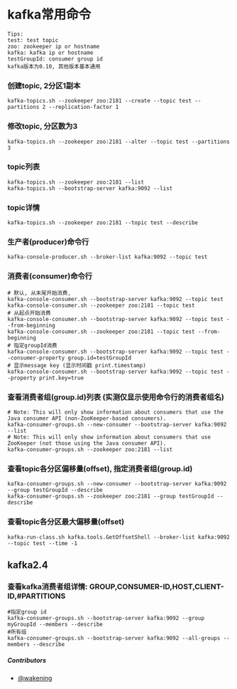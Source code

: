 # kafka常用命令

````
Tips:
test: test topic
zoo: zookeeper ip or hostname
kafka: kafka ip or hostname
testGroupId: consumer group id
kafka版本为0.10, 其他版本基本通用
````

### 创建topic, 2分区1副本
    kafka-topics.sh --zookeeper zoo:2181 --create --topic test --partitions 2 --replication-factor 1

### 修改topic, 分区数为3
    kafka-topics.sh --zookeeper zoo:2181 --alter --topic test --partitions 3

### topic列表
    kafka-topics.sh --zookeeper zoo:2181 --list
    kafka-topics.sh --bootstrap-server kafka:9092 --list

### topic详情
    kafka-topics.sh --zookeeper zoo:2181 --topic test --describe

### 生产者(producer)命令行
    kafka-console-producer.sh --broker-list kafka:9092 --topic test

### 消费者(consumer)命令行
    # 默认, 从末尾开始消费,
    kafka-console-consumer.sh --bootstrap-server kafka:9092 --topic test
    kafka-console-consumer.sh --zookeeper zoo:2181 --topic test
    # 从起点开始消费
    kafka-console-consumer.sh --bootstrap-server kafka:9092 --topic test --from-beginning
    kafka-console-consumer.sh --zookeeper zoo:2181 --topic test --from-beginning
    # 指定groupId消费
    kafka-console-consumer.sh --bootstrap-server kafka:9092 --topic test --consumer-property group.id=testGroupId
    # 显示message key (显示时间戳 print.timestamp)
    kafka-console-consumer.sh --bootstrap-server kafka:9092 --topic test --property print.key=true

### 查看消费者组(group.id)列表 (实测仅显示使用命令行的消费者组名)
    # Note: This will only show information about consumers that use the Java consumer API (non-ZooKeeper-based consumers).
    kafka-consumer-groups.sh --new-consumer --bootstrap-server kafka:9092 --list
    # Note: This will only show information about consumers that use ZooKeeper (not those using the Java consumer API).
    kafka-consumer-groups.sh --zookeeper zoo:2181 --list

### 查看topic各分区偏移量(offset), 指定消费者组(group.id)
    kafka-consumer-groups.sh --new-consumer --bootstrap-server kafka:9092 --group testGroupId --describe
    kafka-consumer-groups.sh --zookeeper zoo:2181 --group testGroupId --describe

### 查看topic各分区最大偏移量(offset)
    kafka-run-class.sh kafka.tools.GetOffsetShell --broker-list kafka:9092 --topic test --time -1


## kafka2.4

### 查看kafka消费者组详情: GROUP,CONSUMER-ID,HOST,CLIENT-ID,#PARTITIONS
    #指定group id
    kafka-consumer-groups.sh --bootstrap-server kafka:9092 --group myGroupId --members --describe
    #所有组
    kafka-consumer-groups.sh --bootstrap-server kafka:9092 --all-groups --members --describe

##### Contributors
* [@wakening](https://github.com/wakening)

